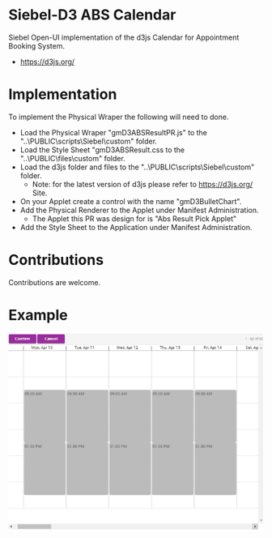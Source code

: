 # Siebel-D3 ABS Calendar 

Siebel Open-UI implementation of the d3js Calendar for Appointment Booking System.

* https://d3js.org/

# Implementation

To implement the Physical Wraper the following will need to done.

* Load the Physical Wraper "gmD3ABSResultPR.js" to the "..\PUBLIC\scripts\Siebel\custom" folder.
* Load the Style Sheet "gmD3ABSResult.css to the "..\PUBLIC\files\custom" folder.
* Load the d3js folder and files to the "..\PUBLIC\scripts\Siebel\custom" folder.
  * Note: for the latest version of d3js please refer to https://d3js.org/ Site.
* On your Applet create a control  with the name "gmD3BulletChart".
* Add the Physical Renderer to the Applet under Manifest Administration.
  * The Applet this PR was design for is "Abs Result Pick Applet"
* Add the Style Sheet to the Application under Manifest Administration.

# Contributions

Contributions are welcome.

# Example

![Example](/images/sample.png)
